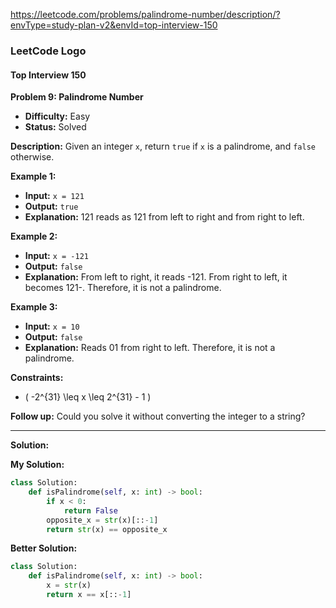 https://leetcode.com/problems/palindrome-number/description/?envType=study-plan-v2&envId=top-interview-150

### LeetCode Logo
#### Top Interview 150

**Problem 9: Palindrome Number**

- **Difficulty:** Easy
- **Status:** Solved

**Description:**
Given an integer `x`, return `true` if `x` is a palindrome, and `false` otherwise.

**Example 1:**
- **Input:** `x = 121`
- **Output:** `true`
- **Explanation:** 121 reads as 121 from left to right and from right to left.

**Example 2:**
- **Input:** `x = -121`
- **Output:** `false`
- **Explanation:** From left to right, it reads -121. From right to left, it becomes 121-. Therefore, it is not a palindrome.

**Example 3:**
- **Input:** `x = 10`
- **Output:** `false`
- **Explanation:** Reads 01 from right to left. Therefore, it is not a palindrome.

**Constraints:**
- \( -2^{31} \leq x \leq 2^{31} - 1 \)

**Follow up:** Could you solve it without converting the integer to a string?

---

**Solution:**

**My Solution:**
```python
class Solution:
    def isPalindrome(self, x: int) -> bool:
        if x < 0:
            return False
        opposite_x = str(x)[::-1]
        return str(x) == opposite_x
```

**Better Solution:**
```python
class Solution:
    def isPalindrome(self, x: int) -> bool:
        x = str(x)
        return x == x[::-1]
```